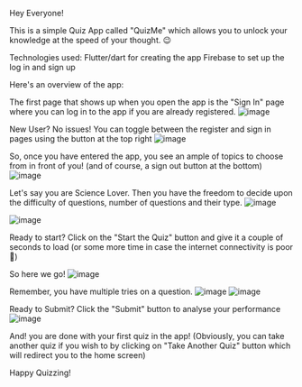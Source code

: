 Hey Everyone!

This is a simple Quiz App called "QuizMe" which allows you to unlock your knowledge at the speed of your thought. 😉

Technologies used:
Flutter/dart for creating the app
Firebase to set up the log in and sign up

Here's an overview of the app:

The first page that shows up when you open the app is the "Sign In" page where you can log in to the app if you are already registered.
![image](https://user-images.githubusercontent.com/96694482/164779188-b7ff13d9-f0a5-4e0f-8162-3679e292cd71.png)

New User? No issues! You can toggle between the register and sign in pages using the button at the top right
![image](https://user-images.githubusercontent.com/96694482/164779501-fff56033-3342-4338-aa5d-1d8a53eade33.png)

So, once you have entered the app, you see an ample of topics to choose from in front of you! (and of course, a sign out button at the bottom)
![image](https://user-images.githubusercontent.com/96694482/164779905-6087c50e-7662-4e60-a68d-74c29f280293.png)

Let's say you are Science Lover.
Then you have the freedom to decide upon the difficulty of questions, number of questions and their type.
![image](https://user-images.githubusercontent.com/96694482/164780193-23c72301-d98d-41e0-8653-fc1a4e04aa6a.png)

![image](https://user-images.githubusercontent.com/96694482/164780250-69999a6f-1dfe-4645-80e4-ac607907cc66.png)

Ready to start? Click on the "Start the Quiz" button and give it a couple of seconds to load (or some more time in case the internet connectivity is poor 🥲)

So here we go!
![image](https://user-images.githubusercontent.com/96694482/164780807-e8a5f56e-32c6-49a7-a229-7b1a73cb88d5.png)

Remember, you have multiple tries on a question.
![image](https://user-images.githubusercontent.com/96694482/164781042-a5089ee2-b049-4899-aa80-23c8b555d7c1.png)
![image](https://user-images.githubusercontent.com/96694482/164781094-a1982c9d-f22a-45d9-b41d-777296b099f0.png)

Ready to Submit?
Click the "Submit" button to analyse your performance
![image](https://user-images.githubusercontent.com/96694482/164781308-d1503a03-8016-4697-96aa-a0d3b09563bf.png)

And! you are done with your first quiz in the app!
(Obviously, you can take another quiz if you wish to by clicking on "Take Another Quiz" button which will redirect you to the home screen)

Happy Quizzing!


